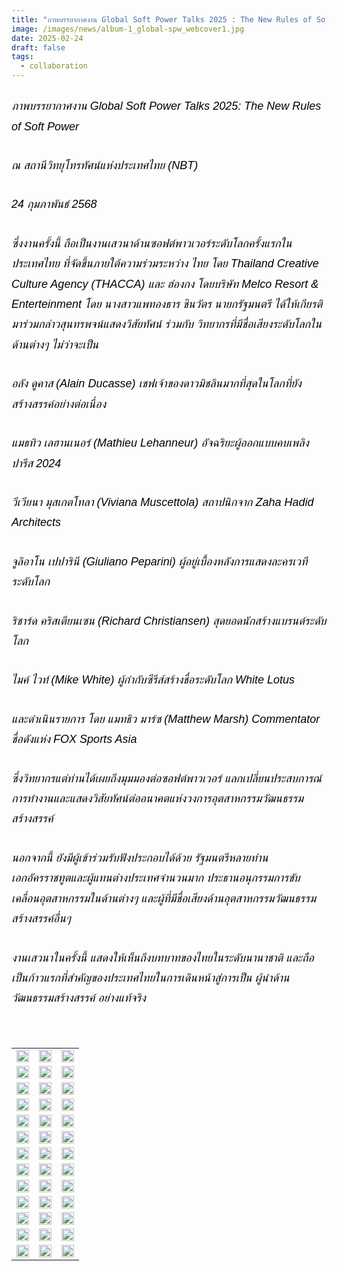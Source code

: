 ```yaml
---
title: "ภาพบรรยากาศงาน Global Soft Power Talks 2025 : The New Rules of Soft Power"
image: /images/news/album-1_global-spw_webcover1.jpg
date: 2025-02-24
draft: false
tags:
  - collaboration
---
```

<style>
    body {
        color: black;
    }

    h3 {
        color: #ca2031;
        font-family: "IBM Plex Sans Thai", sans-serif;
        font-weight: bold;
        font-size: 26px;
        line-height: 1.8;
    }

    h4 {
        color: black;
        font-family: "IBM Plex Sans Thai", sans-serif;
        font-weight: bold;
        font-size: 20px;
        line-height: 1.8;
    }

h5 {
        color: black;
        font-family: "sarabun", sans-serif;
        font-weight: lighter;
        font-size: 18px;
        line-height: 1.8;
    }
</style>

##### ภาพบรรยากาศงาน Global Soft Power Talks 2025: The New Rules of Soft Power  

##### ณ สถานีวิทยุโทรทัศน์แห่งประเทศไทย (NBT) 

##### 24 กุมภาพันธ์ 2568

##### ซึ่งงานครั้งนี้ ถือเป็นงานเสวนาด้านซอฟต์พาวเวอร์ระดับโลกครั้งแรกในประเทศไทย ที่จัดขึ้นภายใต้ความร่วมระหว่าง ไทย โดย Thailand Creative Culture Agency (THACCA) และ ฮ่องกง โดยบริษัท Melco Resort & Enterteinment โดย นางสาวแพทองธาร ชินวัตร นายกรัฐมนตรี ได้ให้เกียรติมาร่วมกล่าวสุนทรพจน์แสดงวิสัยทัศน์ ร่วมกับ วิทยากรที่มีชื่อเสียงระดับโลกในด้านต่างๆ ไม่ว่าจะเป็น 

##### อลัง ดูคาส (Alain Ducasse) เชฟเจ้าของดาวมิชลินมากที่สุดในโลกที่ยังสร้างสรรค์อย่างต่อเนื่อง 

##### แมธทิว เลฮานเนอร์ (Mathieu Lehanneur) อัจฉริยะผู้ออกแบบคบเพลิงปารีส 2024

##### วีเวียนา มุสเกตโทลา (Viviana Muscettola) สถาปนิกจาก Zaha Hadid Architects 

##### จูลิอาโน เปปารินี (Giuliano Peparini) ผู้อยู่เบื้องหลังการแสดงละครเวทีระดับโลก

##### ริชาร์ด คริสเตียนเซน (Richard Christiansen) สุดยอดนักสร้างแบรนด์ระดับโลก

##### ไมค์ ไวท์ (Mike White) ผู้กำกับซีรีส์สร้างชื่อระดับโลก White Lotus

##### และดำเนินรายการ โดย แมทธิว มาร์ซ (Matthew Marsh) Commentator ชื่อดังแห่ง FOX Sports Asia


##### ซึ่งวิทยากรแต่ท่านได้เผยถึงมุมมองต่อซอฟต์พาวเวอร์ แลกเปลี่ยนประสบการณ์การทำงานและแสดงวิสัยทัศน์ต่ออนาคตแห่งวงการอุตสาหกรรมวัฒนธรรมสร้างสรรค์

##### นอกจากนี้ ยังมีผู้เข้าร่วมรับฟังประกอบได้ด้วย รัฐมนตรีหลายท่าน เอกอัครราชทูตและผู้แทนต่างประเทศจำนวนมาก ประธานอนุกรรมการขับเคลื่อนอุตสาหกรรมในด้านต่างๆ และผู้ที่มีชื่อเสียงด้านอุตสาหกรรมวัฒนธรรมสร้างสรรค์อื่นๆ

##### งานเสวนาในครั้งนี้ แสดงให้เห็นถึงบทบาทของไทยในระดับนานาชาติ และถือเป็นก้าวแรกที่สำคัญของประเทศไทยในการเดินหน้าสู่การเป็น ผู้นำด้านวัฒนธรรมสร้างสรรค์ อย่างแท้จริง


<p><br></p>
<table style="width: 100%; border-collapse: collapse; border: 0px solid rgb(255, 255, 255);">
    <tbody>
        <tr>
            <td style="width: 33.3333%; border: 0px solid rgb(255, 255, 255);"><img src="/images/album-1_global-spw_fb_6.jpg" style="width: 100%;object-fit;"><br></td>
            <td style="width: 33.3333%; border: 0px solid rgb(255, 255, 255);"><img src="/images/album-1_global-spw_fb_7.jpg" style="width: 100%;object-fit;"><br></td>
            <td style="width: 33.3333%; border: 0px solid rgb(255, 255, 255);"><img src="/images/album-1_global-spw_fb_8.jpg" style="width: 100%;object-fit;"><br></td>
        </tr> </tr>
        <tr>
            <td style="width: 33.3333%; border: 0px solid rgb(255, 255, 255);"><img src="/images/album-1_global-spw_fb_9.jpg" style="width: 100%;object-fit;"><br></td>
            <td style="width: 33.3333%; border: 0px solid rgb(255, 255, 255);"><img src="/images/album-1_global-spw_fb_10.jpg" style="width: 100%;object-fit;"><br></td>
            <td style="width: 33.3333%; border: 0px solid rgb(255, 255, 255);"><img src="/images/album-1_global-spw_fb_10.jpg" style="width: 100%;object-fit;"><br></td>
        </tr> </tr>
        <tr>
            <td style="width: 33.3333%; border: 0px solid rgb(255, 255, 255);"><img src="/images/album-1_global-spw_fb_11.jpg" style="width: 100%;object-fit;"><br></td>
            <td style="width: 33.3333%; border: 0px solid rgb(255, 255, 255);"><img src="/images/album-1_global-spw_fb_13.jpg" style="width: 100%;object-fit;"><br></td>
            <td style="width: 33.3333%; border: 0px solid rgb(255, 255, 255);"><img src="/images/album-1_global-spw_fb_12.jpg" style="width: 100%;object-fit;"><br></td>
        </tr> </tr>
        <tr>
            <td style="width: 33.3333%; border: 0px solid rgb(255, 255, 255);"><img src="/images/album-1_global-spw_fb_14.jpg" style="width: 100%;object-fit;"><br></td>
            <td style="width: 33.3333%; border: 0px solid rgb(255, 255, 255);"><img src="/images/album-1_global-spw_fb_15.jpg" style="width: 100%;object-fit;"><br></td>
            <td style="width: 33.3333%; border: 0px solid rgb(255, 255, 255);"><img src="/images/album-1_global-spw_fb_16.jpg" style="width: 100%;object-fit;"><br></td>
        </tr> </tr>
        <tr>
            <td style="width: 33.3333%; border: 0px solid rgb(255, 255, 255);"><img src="/images/album-1_global-spw_fb_17.jpg" style="width: 100%;object-fit;"><br></td>
            <td style="width: 33.3333%; border: 0px solid rgb(255, 255, 255);"><img src="/images/album-1_global-spw_fb_18.jpg" style="width: 100%;object-fit;"><br></td>
            <td style="width: 33.3333%; border: 0px solid rgb(255, 255, 255);"><img src="/images/album-1_global-spw_fb_19.jpg" style="width: 100%;object-fit;"><br></td>
        </tr> </tr>
        <tr>
            <td style="width: 33.3333%; border: 0px solid rgb(255, 255, 255);"><img src="/images/album-1_global-spw_fb_20.jpg" style="width: 100%;object-fit;"><br></td>
            <td style="width: 33.3333%; border: 0px solid rgb(255, 255, 255);"><img src="/images/album-1_global-spw_fb_22.jpg" style="width: 100%;object-fit;"><br></td>
            <td style="width: 33.3333%; border: 0px solid rgb(255, 255, 255);"><img src="/images/album-1_global-spw_fb_23.jpg" style="width: 100%;object-fit;"><br></td>
        </tr> </tr>
        <tr>
            <td style="width: 33.3333%; border: 0px solid rgb(255, 255, 255);"><img src="/images/album-1_global-spw_fb_25.jpg" style="width: 100%;object-fit;"><br></td>
            <td style="width: 33.3333%; border: 0px solid rgb(255, 255, 255);"><img src="/images/album-1_global-spw_fb_26.jpg" style="width: 100%;object-fit;"><br></td>
            <td style="width: 33.3333%; border: 0px solid rgb(255, 255, 255);"><img src="/images/album-1_global-spw_fb_27.jpg" style="width: 100%;object-fit;"><br></td>
        </tr> </tr>
        <tr>
            <td style="width: 33.3333%; border: 0px solid rgb(255, 255, 255);"><img src="/images/album-1_global-spw_fb_29.jpg" style="width: 100%;object-fit;"><br></td>
            <td style="width: 33.3333%; border: 0px solid rgb(255, 255, 255);"><img src="/images/album-1_global-spw_fb_30.jpg" style="width: 100%;object-fit;"><br></td>
            <td style="width: 33.3333%; border: 0px solid rgb(255, 255, 255);"><img src="/images/album-1_global-spw_fb_31.jpg" style="width: 100%;object-fit;"><br></td>
        </tr> </tr>
        <tr>
            <td style="width: 33.3333%; border: 0px solid rgb(255, 255, 255);"><img src="/images/album-1_global-spw_fb_32.jpg" style="width: 100%;object-fit;"><br></td>
            <td style="width: 33.3333%; border: 0px solid rgb(255, 255, 255);"><img src="/images/album-1_global-spw_fb_33.jpg" style="width: 100%;object-fit;"><br></td>
            <td style="width: 33.3333%; border: 0px solid rgb(255, 255, 255);"><img src="/images/album-1_global-spw_fb_35.jpg" style="width: 100%;object-fit;"><br></td>
        </tr> </tr>
        <tr>
            <td style="width: 33.3333%; border: 0px solid rgb(255, 255, 255);"><img src="/images/album-1_global-spw_fb_36.jpg" style="width: 100%;object-fit;"><br></td>
            <td style="width: 33.3333%; border: 0px solid rgb(255, 255, 255);"><img src="/images/album-1_global-spw_fb_37.jpg" style="width: 100%;object-fit;"><br></td>
            <td style="width: 33.3333%; border: 0px solid rgb(255, 255, 255);"><img src="/images/album-1_global-spw_fb_38.jpg" style="width: 100%;object-fit;"><br></td>
        </tr> </tr>
        <tr>
            <td style="width: 33.3333%; border: 0px solid rgb(255, 255, 255);"><img src="/images/album-1_global-spw_fb_39.jpg" style="width: 100%;object-fit;"><br></td>
            <td style="width: 33.3333%; border: 0px solid rgb(255, 255, 255);"><img src="/images/album-1_global-spw_fb_40.jpg" style="width: 100%;object-fit;"><br></td>
            <td style="width: 33.3333%; border: 0px solid rgb(255, 255, 255);"><img src="/images/album-1_global-spw_fb_48.jpg" style="width: 100%;object-fit;"><br></td>
        </tr> </tr>
        <tr>
            <td style="width: 33.3333%; border: 0px solid rgb(255, 255, 255);"><img src="/images/album-1_global-spw_fb_49.jpg" style="width: 100%;object-fit;"><br></td>
            <td style="width: 33.3333%; border: 0px solid rgb(255, 255, 255);"><img src="/images/album-1_global-spw_fb_47.jpg" style="width: 100%;object-fit;"><br></td>
            <td style="width: 33.3333%; border: 0px solid rgb(255, 255, 255);"><img src="/images/album-1_global-spw_fb_46.jpg" style="width: 100%;object-fit;"><br></td>
        </tr> </tr>
        <tr>
            <td style="width: 33.3333%; border: 0px solid rgb(255, 255, 255);"><img src="/images/album-1_global-spw_fb_44.jpg" style="width: 100%;object-fit;"><br></td>
            <td style="width: 33.3333%; border: 0px solid rgb(255, 255, 255);"><img src="/images/album-1_global-spw_fb_43.jpg" style="width: 100%;object-fit;"><br></td>
            <td style="width: 33.3333%; border: 0px solid rgb(255, 255, 255);"><img src="/images/album-1_global-spw_fb_41.jpg" style="width: 100%;object-fit;"><br></td>
        </tr> </tr>
    </tbody>
</table><p><br></p>
